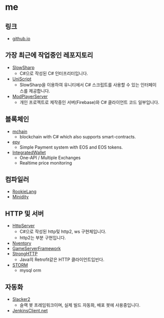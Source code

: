 # me

링크
----
* [github.io](http://pjc0247.github.io)

가장 최근에 작업중인 레포지토리
----
* [SlowSharp](https://github.com/pjc0247/SlowSharp)
  * C#으로 작성된 C# 인터프리터입니다.
* [UniScript](https://github.com/pjc0247/UniScript)
  * SlowSharp을 이용하여 유니티에서 C# 스크립트를 사용할 수 있는 인터페이스를 제공합니다.
* [ModPlayerServer](https://github.com/pjcpp/ModPlayerServer)
  * 개인 프로젝트로 제작중인 서버(Firebase)와 C# 클라이언트 코드 일부입니다.

블록체인
----
* [mchain](https://github.com/pjc0247/mchain)
  * blockchain with C# which also supports smart-contracts.
* [epy](https://github.com/pjc0247/epy)
  * Simple Payment system with EOS and EOS tokens.
* [IntegratedWallet](https://github.com/pjc0247/IntegratedWallet)
  * One-API / Multiple Exchanges
  * Realtime price monitoring

컴파일러
----
* [RookieLang](https://github.com/pjc0247/rookie.lang)
* [Minidity](https://github.com/minisomething/minidity)

HTTP 및 서버
----
* [HttpServer](https://github.com/pjc0247/HttpServer.cs)
  * C#으로 작성된 http및 http2, ws 구현체입니다.
  * http2는 부분 구현입니다.
* [Nventory](https://github.com/pjc0247/Nventory)
* [GameServerFramework](https://github.com/pjc0247/GameServerFramework)
* [StrongHTTP](https://github.com/pjc0247/StrongHTTP)
  * Java의 Retrofit같은 HTTP 클라이언트입빈다.
* [STORM](https://github.com/pjc0247/STORM)
  * mysql orm
  
자동화 
----
* [Slacker2](https://github.com/pjc0247/Slacker2)
  * 슬랙 봇 프레임워크이며, 실제 빌드 자동화, 배포 봇에 사용중입니다.
* [JenkinsClient.net](https://github.com/pjc0247/jenkins-client.net)


